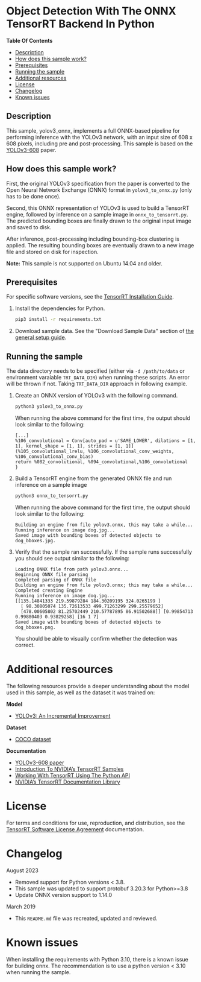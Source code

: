 # Object Detection With The ONNX TensorRT Backend In Python

**Table Of Contents**
- [Description](#description)
- [How does this sample work?](#how-does-this-sample-work)
- [Prerequisites](#prerequisites)
- [Running the sample](#running-the-sample)
- [Additional resources](#additional-resources)
- [License](#license)
- [Changelog](#changelog)
- [Known issues](#known-issues)

## Description

This sample, yolov3_onnx, implements a full ONNX-based pipeline for performing inference with the YOLOv3 network, with an input size of 608 x 608 pixels, including pre and post-processing. This sample is based on the [YOLOv3-608](https://pjreddie.com/media/files/papers/YOLOv3.pdf) paper.

## How does this sample work?

First, the original YOLOv3 specification from the paper is converted to the Open Neural Network Exchange (ONNX) format in `yolov3_to_onnx.py` (only has to be done once).

Second, this ONNX representation of YOLOv3 is used to build a TensorRT engine, followed by inference on a sample image in `onnx_to_tensorrt.py`. The predicted bounding boxes are finally drawn to the original input image and saved to disk.

After inference, post-processing including bounding-box clustering is applied. The resulting bounding boxes are eventually drawn to a new image file and stored on disk for inspection.

**Note:** This sample is not supported on Ubuntu 14.04 and older.

## Prerequisites

For specific software versions, see the [TensorRT Installation Guide](https://docs.nvidia.com/deeplearning/sdk/tensorrt-archived/index.html).

1. Install the dependencies for Python.
    ```bash
    pip3 install -r requirements.txt
    ```

2.  Download sample data. See the "Download Sample Data" section of [the general setup guide](../README.md).


## Running the sample

The data directory needs to be specified (either via `-d /path/to/data` or environment varaiable `TRT_DATA_DIR`)
when running these scripts. An error will be thrown if not. Taking `TRT_DATA_DIR` approach in following example.

1.  Create an ONNX version of YOLOv3 with the following command.
    ```bash
    python3 yolov3_to_onnx.py
    ```
    When running the above command for the first time, the output should look similar to the following:
    ```
    [...]
    %106_convolutional = Conv[auto_pad = u'SAME_LOWER', dilations = [1, 1], kernel_shape = [1, 1], strides = [1, 1]]
    (%105_convolutional_lrelu, %106_convolutional_conv_weights, %106_convolutional_conv_bias)
    return %082_convolutional, %094_convolutional,%106_convolutional
    }
    ```

2.  Build a TensorRT engine from the generated ONNX file and run inference on a sample image
    ```bash
    python3 onnx_to_tensorrt.py
    ```
    When running the above command for the first time, the output should look similar to the following:
    ```
    Building an engine from file yolov3.onnx, this may take a while...
    Running inference on image dog.jpg...
    Saved image with bounding boxes of detected objects to dog_bboxes.jpg.
    ```

3.  Verify that the sample ran successfully. If the sample runs successfully you should see output similar to the following:
    ```
    Loading ONNX file from path yolov3.onnx...
    Beginning ONNX file parsing
    Completed parsing of ONNX file
    Building an engine from file yolov3.onnx; this may take a while...
    Completed creating Engine
    Running inference on image dog.jpg...
    [[135.14841333 219.59879284 184.30209195 324.0265199 ]
      [ 98.30805074 135.72613533 499.71263299 299.25579652]
      [478.00605802 81.25702449 210.57787895 86.91502688]] [0.99854713 0.99880403 0.93829258] [16 1 7]
    Saved image with bounding boxes of detected objects to dog_bboxes.png.
    ```
    You should be able to visually confirm whether the detection was correct.

# Additional resources

The following resources provide a deeper understanding about the model used in this sample, as well as the dataset it was trained on:

**Model**
- [YOLOv3: An Incremental Improvement](https://pjreddie.com/media/files/papers/YOLOv3.pdf)

**Dataset**
- [COCO dataset](http://cocodataset.org/#home)

**Documentation**
- [YOLOv3-608 paper](https://pjreddie.com/media/files/papers/YOLOv3.pdf)
- [Introduction To NVIDIA’s TensorRT Samples](https://docs.nvidia.com/deeplearning/sdk/tensorrt-sample-support-guide/index.html#samples)
- [Working With TensorRT Using The Python API](https://docs.nvidia.com/deeplearning/sdk/tensorrt-developer-guide/index.html#python_topics)
- [NVIDIA’s TensorRT Documentation Library](https://docs.nvidia.com/deeplearning/sdk/tensorrt-archived/index.html)

# License

For terms and conditions for use, reproduction, and distribution, see the [TensorRT Software License Agreement](https://docs.nvidia.com/deeplearning/sdk/tensorrt-sla/index.html) documentation.

# Changelog
August 2023
- Removed support for Python versions < 3.8.
- This sample was updated to support protobuf 3.20.3 for Python>=3.8
- Update ONNX version support to 1.14.0

March 2019
- This `README.md` file was recreated, updated and reviewed.


# Known issues

When installing the requirements with Python 3.10, there is a known issue for building onnx. The recommendation is to use a python version < 3.10 when running the sample.
